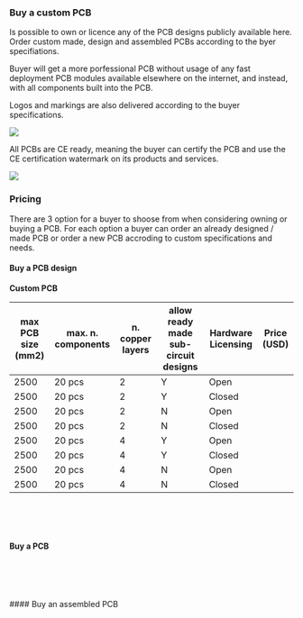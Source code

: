 ### Buy a custom PCB
Is possible to own or licence any of the PCB designs publicly available here. Order custom made, design and assembled PCBs according to the byer specifiations.

Buyer will get a more porfessional PCB without usage of any fast deployment PCB modules available elsewhere on the internet, and instead, with all components built into the PCB.  

Logos and markings are also delivered according to the buyer specifications.

![](https://github.com/aeonSolutions/PCB-Prototyping-Catalogue/blob/main/certified%20logos.png)

All PCBs are CE ready, meaning the buyer can certify the PCB and use the CE certification watermark on its products and services. 

![](https://github.com/aeonSolutions/PCB-Prototyping-Catalogue/blob/main/ownApcb.png)

### Pricing
There are 3 option for a buyer to shoose from when considering owning or buying a PCB. For each option a buyer can order an already designed / made PCB or order a new PCB accroding to custom specifications and needs.

#### Buy a PCB design 

**Custom PCB**

| max PCB size (mm2) | max. n. components | n. copper layers | allow ready made sub-circuit designs | Hardware Licensing | Price (USD) |
|--------------------|--------------------|------------------|--------------------------------------|--------------------|-------------|
|    2500            |    20 pcs          |  2               |             Y                        | Open               |             |
|    2500            |    20 pcs          |  2               |             Y                        | Closed             |             |
|    2500            |    20 pcs          |  2               |             N                        | Open               |             |
|    2500            |    20 pcs          |  2               |             N                        | Closed             |             |
|    2500            |    20 pcs          |  4               |             Y                        | Open               |             |
|    2500            |    20 pcs          |  4               |             Y                        | Closed             |             |
|    2500            |    20 pcs          |  4               |             N                        | Open               |             |
|    2500            |    20 pcs          |  4               |             N                        | Closed             |             |



<br />
<br />
<br />

#### Buy a PCB  

|  |  |
|-------------|------|


<br />
<br />
<br />
#### Buy an assembled PCB

|  |  |
|-------------|------|


<br />
<br />
<br />
